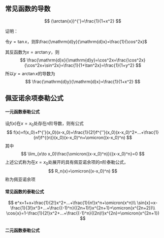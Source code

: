 ## 常见函数的导数

$$
(\arctan{x})^{'}=\frac{1}{1+x^2}
$$

证明：

令$y=\tan{x}$，则$\frac{\mathrm{d}y}{\mathrm{d}x}=\frac{1}{\cos^2x}$

其反函数为$x=\arctan{y}$，则
$$
\frac{\mathrm{d}x}{\mathrm{d}y}=\cos^2x=\frac{\cos^2x}{\cos^2x+\sin^2x}=\frac{1}{1+\tan^2x}=\frac{1}{1+y^2}
$$
所以$y=\arctan{x}$的导数为
$$
\frac{\mathrm{d}y}{\mathrm{d}x}=\frac{1}{1+x^2}
$$


## 佩亚诺余项泰勒公式

#### 一元函数泰勒公式

设$f(x)$在$x=x_0$处存在$n$阶导数，则有公式
$$
f(x)=f(x_0)+f^{'}(x_0)(x-x_0)+\frac{1}{2!}f^{''}(x_0)(x-x_0)^2+...+\frac{1}{n!}f^{(n)}(x_0)(x-x_0)^n+\omicron((x-x_0)^n)
$$
其中
$$
\lim_{x\to x_0}\frac{\omicron((x-x_0)^n)}{(x-x_0)^n}=0
$$
上述公式称为在$x=x_0$处展开的具有佩亚诺余项的$n$阶泰勒公式，
$$
R_n(x)=\omicron((x-x_0)^n)
$$
称为佩亚诺余项



#### 常见函数的泰勒公式

$$
e^x=1+x+\frac{1}{2!}x^2+...+\frac{1}{n!}x^n+\omicron(x^n)\\
\sin{x}=x-\frac{1}{3!}x^3+...+\frac{(-1)^n}{(2n+1)!}x^{2n+1}+\omicron(x^{2n+2})\\
\cos{x}=1-\frac{1}{2!}x^2+...+\frac{(-1)^n}{(2n)!}x^{2n}+\omicron(x^{2n+1})
$$

#### 二元函数泰勒公式



